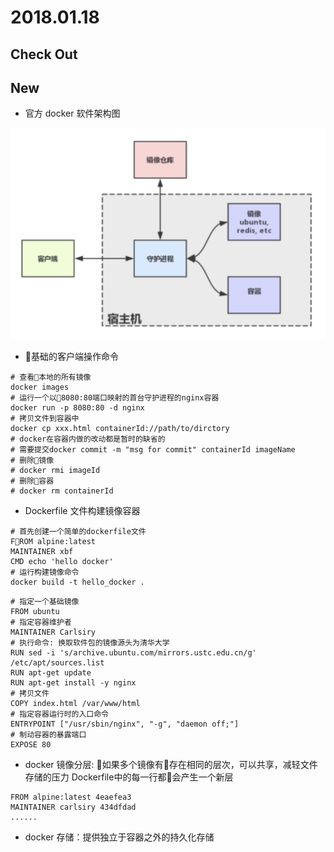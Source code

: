 
# 2018.01.18

## Check Out

## New

- 官方 docker 软件架构图

![docker 架构图](../images/18011801.png)

- 基础的客户端操作命令

```
# 查看本地的所有镜像
docker images
# 运行一个以8080:80端口映射的首台守护进程的nginx容器
docker run -p 8080:80 -d nginx
# 拷贝文件到容器中
docker cp xxx.html containerId://path/to/dirctory
# docker在容器内做的改动都是暂时的缺省的
# 需要提交docker commit -m "msg for commit" containerId imageName
# 删除镜像
# docker rmi imageId
# 删除容器
# docker rm containerId
```

- Dockerfile 文件构建镜像容器

```
# 首先创建一个简单的dockerfile文件
FROM alpine:latest
MAINTAINER xbf  
CMD echo 'hello docker'
# 运行构建镜像命令
docker build -t hello_docker .
```

```
# 指定一个基础镜像
FROM ubuntu
# 指定容器维护者
MAINTAINER Carlsiry
# 执行命令: 换取软件包的镜像源头为清华大学
RUN sed -i 's/archive.ubuntu.com/mirrors.ustc.edu.cn/g' /etc/apt/sources.list
RUN apt-get update
RUN apt-get install -y nginx
# 拷贝文件
COPY index.html /var/www/html
# 指定容器运行时的入口命令
ENTRYPOINT ["/usr/sbin/nginx", "-g", "daemon off;"]
# 制动容器的暴露端口
EXPOSE 80
```

- docker 镜像分层: 如果多个镜像有存在相同的层次，可以共享，减轻文件存储的压力
Dockerfile中的每一行都会产生一个新层

```
FROM alpine:latest 4eaefea3
MAINTAINER carlsiry 434dfdad
......
```

- docker 存储：提供独立于容器之外的持久化存储
